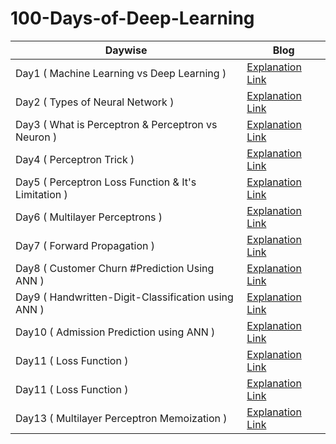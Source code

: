 # 100-Days-of-Deep-Learning


|Daywise| Blog |
|-|-|
|Day1 ( Machine Learning vs Deep Learning )| [Explanation Link](https://x.com/Sachintukumar/status/1755284231515967579?s=20)
|Day2 ( Types of Neural Network  )| [Explanation Link](https://x.com/Sachintukumar/status/1755659435073302958?s=20)
|Day3 ( What is Perceptron & Perceptron vs Neuron )| [Explanation Link](https://x.com/Sachintukumar/status/1756340578697281716?s=20) 
|Day4 ( Perceptron Trick )| [Explanation Link](https://x.com/Sachintukumar/status/1756649343933911406?s=20) 
|Day5 ( Perceptron Loss Function & It's Limitation )| [Explanation Link](https://x.com/Sachintukumar/status/1758208993372356994?s=20) 
|Day6 ( Multilayer Perceptrons  )| [Explanation Link](https://x.com/Sachintukumar/status/1758734882896068729?s=20)
|Day7 ( Forward Propagation )| [Explanation Link](https://x.com/Sachintukumar/status/1758897570263470362?s=20)
|Day8 ( Customer Churn #Prediction Using ANN )| [Explanation Link](https://x.com/Sachintukumar/status/1759636609543381132?s=20)
|Day9 ( Handwritten-Digit-Classification using ANN  )| [Explanation Link](https://x.com/Sachintukumar/status/1760002907221655872?s=20)
|Day10 ( Admission Prediction using ANN  )| [Explanation Link](https://x.com/Sachintukumar/status/1760350716898812318?s=20)
|Day11 ( Loss Function   )| [Explanation Link](https://x.com/Sachintukumar/status/1760715405730173270?s=20)
|Day11 ( Loss Function   )| [Explanation Link](https://x.com/Sachintukumar/status/1760715405730173270?s=20)
|Day13 ( Multilayer Perceptron Memoization   )| [Explanation Link](https://x.com/Sachintukumar/status/1763253513835221425?s=20)
